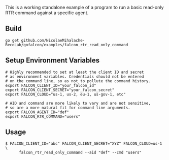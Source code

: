 This is a working standalone example of a program to run a basic read-only RTR command against a specific agent.

## Build
```
go get github.com/NicolaeMihalache-RecoLab/gofalcon/examples/falcon_rtr_read_only_command
```

## Setup Environment Variables
```
# Highly recommended to set at least the client ID and secret
# as environment variables. Credentials should not be entered
# on the command line, so as not to pollute the command history.
export FALCON_CLIENT_ID="your_falcon_id"
export FALCON_CLIENT_SECRET="your_falcon_secret"
export FALCON_CLOUD="us-1, us-2, eu-1, us-gov-1, etc"

# AID and command are more likely to vary and are not sensitive,
# so are a more natural fit for command line arguments.
export FALCON_AGENT_ID="def"
export FALCON_RTR_COMMAND="users"
```

## Usage
```
$ FALCON_CLIENT_ID="abc" FALCON_CLIENT_SECRET="XYZ" FALCON_CLOUD=us-1 \
      falcon_rtr_read_only_command --aid "def" --cmd "users"
```
